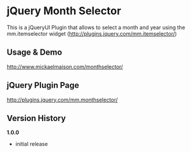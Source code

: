 # jQuery Month Selector #

This is a jQueryUI Plugin that allows to select a month and year using the mm.itemselector widget (http://plugins.jquery.com/mm.itemselector/)

## Usage & Demo ##

http://www.mickaelmaison.com/monthselector/

## jQuery Plugin Page ##

http://plugins.jquery.com/mm.monthselector/

## Version History ##

**1.0.0**

* initial release
